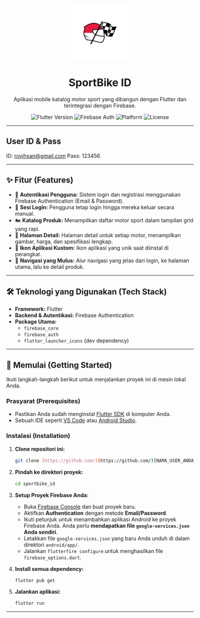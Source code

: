 <p align="center">
  <img src="assets/images/logo_launcher.png" alt="SportBike ID Logo" width="150"/>
</p>

<h1 align="center">SportBike ID</h1>

<p align="center">
  Aplikasi mobile katalog motor sport yang dibangun dengan Flutter dan terintegrasi dengan Firebase.
</p>

<p align="center">
  <img src="https://img.shields.io/badge/Flutter-3.x-blue?logo=flutter" alt="Flutter Version">
  <img src="https://img.shields.io/badge/Firebase-Auth-orange?logo=firebase" alt="Firebase Auth">
  <img src="https://img.shields.io/badge/Platform-Android-green?logo=android" alt="Platform">
  <img src="https://img.shields.io/badge/License-MIT-purple" alt="License">
</p>

---

## User ID & Pass
ID: royihsan@gmail.com
Pass: 123456


---

## ✨ Fitur (Features)

-   🔐 **Autentikasi Pengguna:** Sistem login dan registrasi menggunakan Firebase Authentication (Email & Password).
-   🚪 **Sesi Login:** Pengguna tetap login hingga mereka keluar secara manual.
-   🏍️ **Katalog Produk:** Menampilkan daftar motor sport dalam tampilan grid yang rapi.
-   📄 **Halaman Detail:** Halaman detail untuk setiap motor, menampilkan gambar, harga, dan spesifikasi lengkap.
-   🎨 **Ikon Aplikasi Kustom:** Ikon aplikasi yang unik saat diinstal di perangkat.
-   🚀 **Navigasi yang Mulus:** Alur navigasi yang jelas dari login, ke halaman utama, lalu ke detail produk.

---

## 🛠️ Teknologi yang Digunakan (Tech Stack)

-   **Framework:** Flutter
-   **Backend & Autentikasi:** Firebase Authentication
-   **Package Utama:**
    -   `firebase_core`
    -   `firebase_auth`
    -   `flutter_launcher_icons` (dev dependency)

---

## 🚀 Memulai (Getting Started)

Ikuti langkah-langkah berikut untuk menjalankan proyek ini di mesin lokal Anda.

### Prasyarat (Prerequisites)

-   Pastikan Anda sudah menginstal [Flutter SDK](https://flutter.dev/docs/get-started/install) di komputer Anda.
-   Sebuah IDE seperti [VS Code](https://code.visualstudio.com/) atau [Android Studio](https://developer.android.com/studio).

### Instalasi (Installation)

1.  **Clone repositori ini:**
    ```sh
    git clone [https://github.com/](https://github.com/)[NAMA_USER_ANDA]/sportbike_id.git
    ```

2.  **Pindah ke direktori proyek:**
    ```sh
    cd sportbike_id
    ```

3.  **Setup Proyek Firebase Anda:**
    -   Buka [Firebase Console](https://console.firebase.google.com/) dan buat proyek baru.
    -   Aktifkan **Authentication** dengan metode **Email/Password**.
    -   Ikuti petunjuk untuk menambahkan aplikasi Android ke proyek Firebase Anda. Anda perlu **mendapatkan file `google-services.json` Anda sendiri**.
    -   Letakkan file `google-services.json` yang baru Anda unduh di dalam direktori `android/app/`.
    -   Jalankan `flutterfire configure` untuk menghasilkan file `firebase_options.dart`.

4.  **Install semua dependency:**
    ```sh
    flutter pub get
    ```

5.  **Jalankan aplikasi:**
    ```sh
    flutter run
    ```

---
